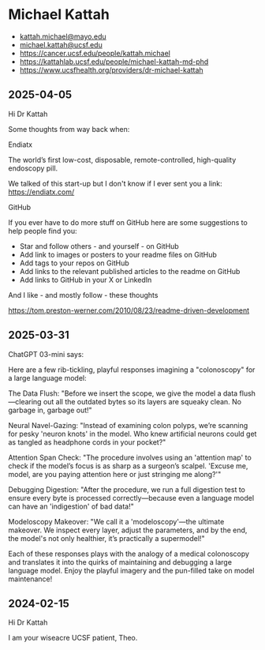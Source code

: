 # Michael Kattah

* kattah.michael@mayo.edu
* michael.kattah@ucsf.edu
* https://cancer.ucsf.edu/people/kattah.michael
* https://kattahlab.ucsf.edu/people/michael-kattah-md-phd
* https://www.ucsfhealth.org/providers/dr-michael-kattah


## 2025-04-05

Hi Dr Kattah

Some thoughts from way back when:

Endiatx

The world’s first low-cost, disposable, remote-controlled, high-quality endoscopy pill.

We talked of this start-up but I don't know if I ever sent you a link: https://endiatx.com/

GitHub

If you ever have to do more stuff on GitHub here are some suggestions to help people find you:

* Star and follow others - and yourself - on GitHub
* Add link to images or posters to your readme files on GitHub
* Add tags to your repos on GitHub
* Add links to the relevant published articles to the readme on GitHub
* Add links to GitHub in your X or LinkedIn

And I like - and mostly follow - these thoughts

https://tom.preston-werner.com/2010/08/23/readme-driven-development


## 2025-03-31

ChatGPT 03-mini  says:

Here are a few rib-tickling, playful responses imagining a "colonoscopy" for a large language model:

The Data Flush:
"Before we insert the scope, we give the model a data flush—clearing out all the outdated bytes so its layers are squeaky clean. No garbage in, garbage out!"

Neural Navel-Gazing:
"Instead of examining colon polyps, we’re scanning for pesky 'neuron knots' in the model. Who knew artificial neurons could get as tangled as headphone cords in your pocket?"

Attention Span Check:
"The procedure involves using an 'attention map' to check if the model’s focus is as sharp as a surgeon’s scalpel. 'Excuse me, model, are you paying attention here or just stringing me along?'"

Debugging Digestion:
"After the procedure, we run a full digestion test to ensure every byte is processed correctly—because even a language model can have an 'indigestion' of bad data!"

Modeloscopy Makeover:
"We call it a 'modeloscopy'—the ultimate makeover. We inspect every layer, adjust the parameters, and by the end, the model's not only healthier, it’s practically a supermodel!"

Each of these responses plays with the analogy of a medical colonoscopy and translates it into the quirks of maintaining and debugging a large language model. Enjoy the playful imagery and the pun-filled take on model maintenance!


## 2024-02-15

Hi Dr Kattah

I am your wiseacre UCSF patient, Theo.